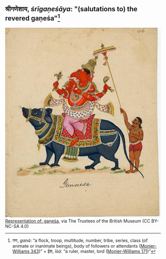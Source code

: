 ## श्रीगणेशाय, _śrīgaṇeśāya_: "(salutations to) the revered gaṇeśa"[^1]

![img](423343001.jpg)<br>
[Representation of: gaṇeśa](https://www.britishmuseum.org/collection/object/A_2007-3005-46), via The Trustees of the British Museum (CC BY-NC-SA 4.0)


[^1]: गण, _ganá_: “a flock, troop, multitude, number, tribe, series, class (of animate or inanimate beings), body of followers or attendants ([Monier-Williams 343](https://www.sanskrit-lexicon.uni-koeln.de/scans/csl-apidev/servepdf.php?dict=MW&page=343))” +‎ ईश, _īśá_: “a ruler, master, lord ([Monier-Williams 171](https://www.sanskrit-lexicon.uni-koeln.de/scans/csl-apidev/servepdf.php?dict=MW&page=171))”

